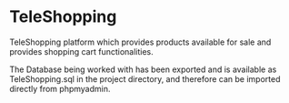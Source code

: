 # TeleShopping
TeleShopping platform which provides products available for sale and provides shopping cart functionalities.

The Database being worked with has been exported and is available as TeleShopping.sql in the project directory, and therefore can be imported directly from phpmyadmin. 
